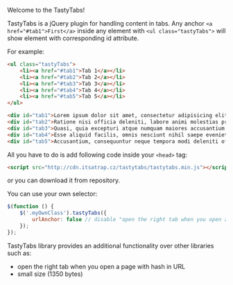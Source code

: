 Welcome to the TastyTabs!

TastyTabs is a jQuery plugin for handling content in tabs. Any anchor ```<a href="#tab1">First</a>``` inside any element with ```<ul class="tastyTabs">``` will show element with corresponding id attribute.

For example:
```html
<ul class="tastyTabs">
    <li><a href="#tab1">Tab 1</a></li>
    <li><a href="#tab2">Tab 2</a></li>
    <li><a href="#tab3">Tab 3</a></li>
    <li><a href="#tab4">Tab 4</a></li>
    <li><a href="#tab5">Tab 5</a></li>
</ul>

<div id="tab1">Lorem ipsum dolor sit amet, consectetur adipisicing elit. ...</div>
<div id="tab2">Ratione nisi officia deleniti, labore animi molestias praesentium itaque? ...</div>
<div id="tab3">Quasi, quia excepturi atque numquam maiores accusantium saepe voluptatibus commodi, cum impedit minima iste. ...</div>
<div id="tab4">Esse aliquid facilis, omnis nesciunt nihil saepe eveniet tempora deserunt dolore cumque numquam. ...</div>
<div id="tab5">Accusantium, consequuntur neque tempora modi deleniti officia facilis quis provident itaque minus consectetur unde qui alias quasi nemo quibusdam animi?</div>
```

All you have to do is add following code inside your ```<head>``` tag:
```html
<script src="http://cdn.itsatrap.cz/tastytabs/tastytabs.min.js"></script>
```
or you can download it from repository.

You can use your own selector:
```JavaScript
$(function () {
    $('.myOwnClass').tastyTabs({
        urlAnchor: false // disable "open the right tab when you open a page with hash in URL" feature
    });
});
```

TastyTabs library provides an additional functionality over other libraries such as:
* open the right tab when you open a page with hash in URL
* small size (1350 bytes)
